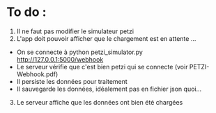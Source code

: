 # To do :

1. Il ne faut pas modifier le simulateur petzi
2. L'app doit pouvoir afficher que le chargement est en attente ...
* On se connecte à python petzi_simulator.py http://127.0.0.1:5000/webhook
* Le serveur vérifie que c'est bien petzi qui se connecte (voir PETZI-Webhook.pdf)
* Il persiste les données pour traitement 
* Il sauvegarde les données, idéalement pas en fichier json quoi...
3. Le serveur affiche que les données ont bien été chargées